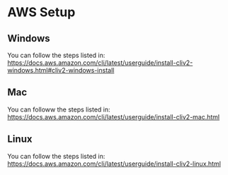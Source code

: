 # AWS Setup

## Windows

You can follow the steps listed in: https://docs.aws.amazon.com/cli/latest/userguide/install-cliv2-windows.html#cliv2-windows-install

## Mac

You can followw the steps listed in: https://docs.aws.amazon.com/cli/latest/userguide/install-cliv2-mac.html

## Linux

You can follow the steps listed in: https://docs.aws.amazon.com/cli/latest/userguide/install-cliv2-linux.html